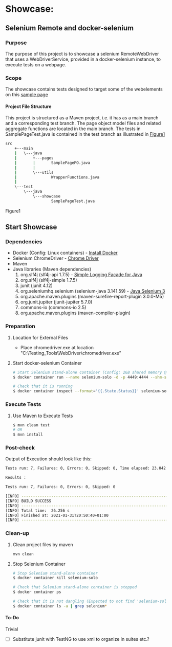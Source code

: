 # Showcase: 
## Selenium Remote and docker-selenium

### Purpose
The purpose of this project is to showcase a selenium RemoteWebDriver
that uses a WebDriverService, provided in a docker-selenium instance, 
to execute tests on a webpage. 


### Scope
The showcase contains tests designed to target some of the
webelements on this [sample page][1]


#### Project File Structure 
This project is structured as a Maven project, i.e. it has as a main branch and a corresponding test branch. 
The page object model files and related aggregate functions are located in the main branch. The tests in SamplePageTest.java is contained in the test branch as illustrated in [Figure1][Figure1] 
``` bash 
src
    +---main
    |   \---java
    |       +---pages
    |       |       SamplePagePO.java
    |       |       
    |       \---utils
    |               WrapperFunctions.java
    |               
    \---test
        \---java
            \---showcase
                    SamplePageTest.java
```
[Figure1]:Figure1
Figure1


## Start Showcase

### Dependencies

* Docker (Config: Linux containers)     - [Install Docker][2]
* Selenium ChromeDriver                 - [Chrome Driver][3]
* Maven
* Java libraries (Maven dependencies)
    1. org.slf4j (slf4j-api 1.7.5)      - [Simple Logging Facade for Java][4]
    2. org.slf4j (slf4j-simple 1.7.5)
    3. junit (junit 4.12)
    4. org.seleniumhq.selenium (selenium-java 3.141.59) - [Java Selenium 3][5]
    5. org.apache.maven.plugins (maven-surefire-report-plugin 3.0.0-M5)
    6. org.junit.jupiter (junit-jupiter 5.7.0) 
    7. commons-io (commons-io 2.5)
    8. org.apache.maven.plugins (maven-compiler-plugin)

### Preparation

1. Location for External Files 
    * Place chromedriver.exe at location "C:\Testing_Tools\WebDriver\chromedriver.exe"

2. Start docker-selenium Container
    ``` bash
    # Start Selenium stand-alone container (Config: 2GB shared memory @ localhost:4449)
    $ docker container run --name selenium-solo -d -p 4449:4444 --shm-size 2g --rm selenium/standalone-chrome:4.0.0-beta-1-prerelease-20210128

    # Check that it is running
    $ docker container inspect --format='{{.State.Status}}' selenium-solo
    ```


### Execute Tests

1. Use Maven to Execute Tests
    ``` bash
    $ mvn clean test
    # OR
    $ mvn install
    ```


### Post-check

Output of Execution should look like this:
``` bash
Tests run: 7, Failures: 0, Errors: 0, Skipped: 0, Time elapsed: 23.042 sec

Results :

Tests run: 7, Failures: 0, Errors: 0, Skipped: 0

[INFO] ------------------------------------------------------------------------
[INFO] BUILD SUCCESS
[INFO] ------------------------------------------------------------------------
[INFO] Total time:  26.256 s
[INFO] Finished at: 2021-01-31T20:50:40+01:00
[INFO] ------------------------------------------------------------------------
```


### Clean-up

1. Clean project files by maven
    ``` bash
    mvn clean
    ```
2. Stop Selenium Container
    ``` bash
    # Stop Selenium stand-alone container
    $ docker container kill selenium-solo

    # Check that Selenium stand-alone container is stopped
    $ docker container ps

    # Check that it is not dangling (Expected to not find 'selenium-solo')
    $ docker container ls -a | grep selenium*
    ```

#### To-Do
Trivial
- [ ] Substitute junit with TestNG to use xml to organize in suites etc.? 

[1]: https://www.testandquiz.com/selenium/testing.html
[2]: https://www.docker.com/get-started
[3]: https://chromedriver.chromium.org/getting-started
[4]: http://www.slf4j.org/
[5]: https://www.selenium.dev/documentation/en/selenium_installation/installing_selenium_libraries/